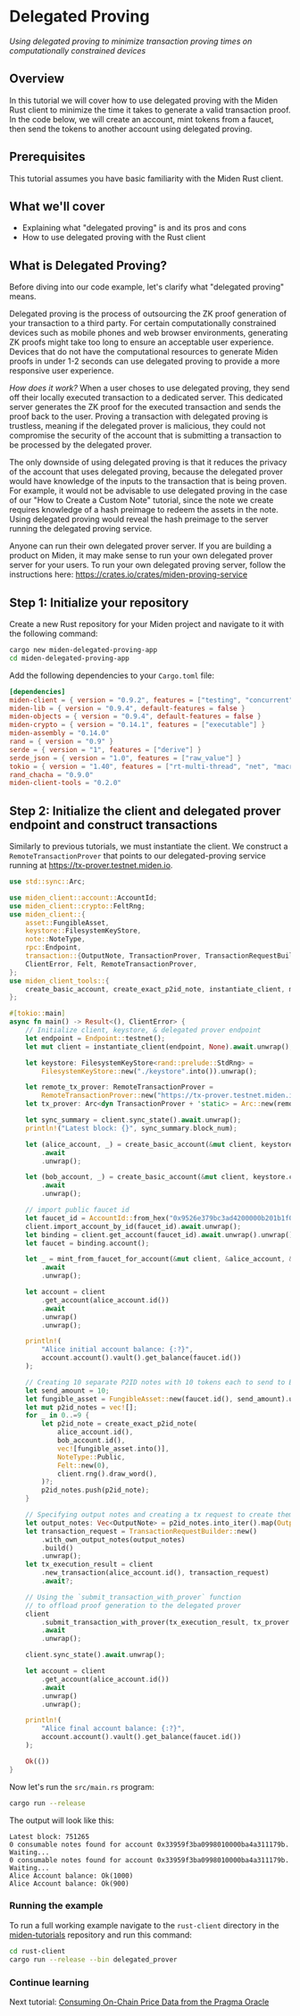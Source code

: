 # Delegated Proving

_Using delegated proving to minimize transaction proving times on computationally constrained devices_

## Overview

In this tutorial we will cover how to use delegated proving with the Miden Rust client to minimize the time it takes to generate a valid transaction proof. In the code below, we will create an account, mint tokens from a faucet, then send the tokens to another account using delegated proving.

## Prerequisites

This tutorial assumes you have basic familiarity with the Miden Rust client.

## What we'll cover

- Explaining what "delegated proving" is and its pros and cons
- How to use delegated proving with the Rust client

## What is Delegated Proving?

Before diving into our code example, let's clarify what "delegated proving" means.

Delegated proving is the process of outsourcing the ZK proof generation of your transaction to a third party. For certain computationally constrained devices such as mobile phones and web browser environments, generating ZK proofs might take too long to ensure an acceptable user experience. Devices that do not have the computational resources to generate Miden proofs in under 1-2 seconds can use delegated proving to provide a more responsive user experience.

_How does it work?_ When a user choses to use delegated proving, they send off their locally executed transaction to a dedicated server. This dedicated server generates the ZK proof for the executed transaction and sends the proof back to the user. Proving a transaction with delegated proving is trustless, meaning if the delegated prover is malicious, they could not compromise the security of the account that is submitting a transaction to be processed by the delegated prover.

The only downside of using delegated proving is that it reduces the privacy of the account that uses delegated proving, because the delegated prover would have knowledge of the inputs to the transaction that is being proven. For example, it would not be advisable to use delegated proving in the case of our "How to Create a Custom Note" tutorial, since the note we create requires knowledge of a hash preimage to redeem the assets in the note. Using delegated proving would reveal the hash preimage to the server running the delegated proving service.

Anyone can run their own delegated prover server. If you are building a product on Miden, it may make sense to run your own delegated prover server for your users. To run your own delegated proving server, follow the instructions here: https://crates.io/crates/miden-proving-service

## Step 1: Initialize your repository

Create a new Rust repository for your Miden project and navigate to it with the following command:

```bash
cargo new miden-delegated-proving-app
cd miden-delegated-proving-app
```

Add the following dependencies to your `Cargo.toml` file:

```toml
[dependencies]
miden-client = { version = "0.9.2", features = ["testing", "concurrent", "tonic", "sqlite"] }
miden-lib = { version = "0.9.4", default-features = false }
miden-objects = { version = "0.9.4", default-features = false }
miden-crypto = { version = "0.14.1", features = ["executable"] }
miden-assembly = "0.14.0"
rand = { version = "0.9" }
serde = { version = "1", features = ["derive"] }
serde_json = { version = "1.0", features = ["raw_value"] }
tokio = { version = "1.40", features = ["rt-multi-thread", "net", "macros"] }
rand_chacha = "0.9.0"
miden-client-tools = "0.2.0"
```

## Step 2: Initialize the client and delegated prover endpoint and construct transactions

Similarly to previous tutorials, we must instantiate the client.
We construct a `RemoteTransactionProver` that points to our delegated-proving service running at https://tx-prover.testnet.miden.io.

```rust
use std::sync::Arc;

use miden_client::account::AccountId;
use miden_client::crypto::FeltRng;
use miden_client::{
    asset::FungibleAsset,
    keystore::FilesystemKeyStore,
    note::NoteType,
    rpc::Endpoint,
    transaction::{OutputNote, TransactionProver, TransactionRequestBuilder},
    ClientError, Felt, RemoteTransactionProver,
};
use miden_client_tools::{
    create_basic_account, create_exact_p2id_note, instantiate_client, mint_from_faucet_for_account,
};

#[tokio::main]
async fn main() -> Result<(), ClientError> {
    // Initialize client, keystore, & delegated prover endpoint
    let endpoint = Endpoint::testnet();
    let mut client = instantiate_client(endpoint, None).await.unwrap();

    let keystore: FilesystemKeyStore<rand::prelude::StdRng> =
        FilesystemKeyStore::new("./keystore".into()).unwrap();

    let remote_tx_prover: RemoteTransactionProver =
        RemoteTransactionProver::new("https://tx-prover.testnet.miden.io");
    let tx_prover: Arc<dyn TransactionProver + 'static> = Arc::new(remote_tx_prover);

    let sync_summary = client.sync_state().await.unwrap();
    println!("Latest block: {}", sync_summary.block_num);

    let (alice_account, _) = create_basic_account(&mut client, keystore.clone())
        .await
        .unwrap();

    let (bob_account, _) = create_basic_account(&mut client, keystore.clone())
        .await
        .unwrap();

    // import public faucet id
    let faucet_id = AccountId::from_hex("0x9526e379bc3ad4200000b201b1f0f3").unwrap();
    client.import_account_by_id(faucet_id).await.unwrap();
    let binding = client.get_account(faucet_id).await.unwrap().unwrap();
    let faucet = binding.account();

    let _ = mint_from_faucet_for_account(&mut client, &alice_account, &faucet, 1000, None)
        .await
        .unwrap();

    let account = client
        .get_account(alice_account.id())
        .await
        .unwrap()
        .unwrap();

    println!(
        "Alice initial account balance: {:?}",
        account.account().vault().get_balance(faucet.id())
    );

    // Creating 10 separate P2ID notes with 10 tokens each to send to Bob
    let send_amount = 10;
    let fungible_asset = FungibleAsset::new(faucet.id(), send_amount).unwrap();
    let mut p2id_notes = vec![];
    for _ in 0..=9 {
        let p2id_note = create_exact_p2id_note(
            alice_account.id(),
            bob_account.id(),
            vec![fungible_asset.into()],
            NoteType::Public,
            Felt::new(0),
            client.rng().draw_word(),
        )?;
        p2id_notes.push(p2id_note);
    }

    // Specifying output notes and creating a tx request to create them
    let output_notes: Vec<OutputNote> = p2id_notes.into_iter().map(OutputNote::Full).collect();
    let transaction_request = TransactionRequestBuilder::new()
        .with_own_output_notes(output_notes)
        .build()
        .unwrap();
    let tx_execution_result = client
        .new_transaction(alice_account.id(), transaction_request)
        .await?;

    // Using the `submit_transaction_with_prover` function
    // to offload proof generation to the delegated prover
    client
        .submit_transaction_with_prover(tx_execution_result, tx_prover.clone())
        .await
        .unwrap();

    client.sync_state().await.unwrap();

    let account = client
        .get_account(alice_account.id())
        .await
        .unwrap()
        .unwrap();

    println!(
        "Alice final account balance: {:?}",
        account.account().vault().get_balance(faucet.id())
    );

    Ok(())
}
```

Now let's run the `src/main.rs` program:

```bash
cargo run --release
```

The output will look like this:

```
Latest block: 751265
0 consumable notes found for account 0x33959f3ba0998010000ba4a311179b. Waiting...
0 consumable notes found for account 0x33959f3ba0998010000ba4a311179b. Waiting...
Alice Account balance: Ok(1000)
Alice Account balance: Ok(900)
```

### Running the example

To run a full working example navigate to the `rust-client` directory in the [miden-tutorials](https://github.com/0xMiden/miden-tutorials/) repository and run this command:

```bash
cd rust-client
cargo run --release --bin delegated_prover
```

### Continue learning

Next tutorial: [Consuming On-Chain Price Data from the Pragma Oracle](oracle_tutorial.md)
